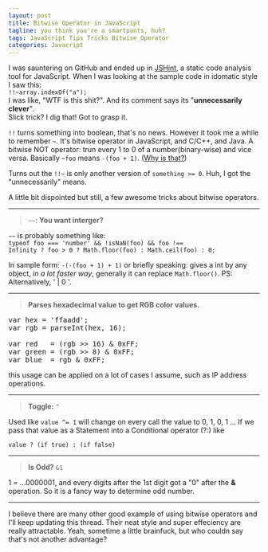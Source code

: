```yaml
---
layout: post
title: Bitwise Operator in JavaScript
tagline: you think you're a smartpants, huh?
tags: JavaScript Tips Tricks Bitwise_Operator
categories: Javacript
---
```


I was sauntering on GitHub and ended up in [JSHint](https://github.com/rwaldron/idiomatic.js/), a static code analysis tool for JavaScript. When I was looking at the sample code in idomatic style I saw this:     
`!!~array.indexOf("a");`    
I was like, "WTF is this shit?". And its comment says its "__unnecessarily clever__".    
Slick trick? I dig that! Got to grasp it.    

`!!` turns something into boolean, that's no news. However it took me a while to remember `~`. It's bitwise operator in JavaScript, and C/C++, and Java. A bitwise NOT operator: trun every 1 to 0 of a number(binary-wise) and vice versa. Basically `~foo` means `-(foo + 1)`. ([Why is that?](https://en.wikipedia.org/wiki/Signed_number_representations#Signed_magnitude_representation))

Turns out the `!!~` is only another version of `something >= 0`.  Huh, I got the "unnecessarily" means.

A little bit dispointed but still, a few awesome tricks about bitwise operators.

-----   
> `~~`: __You want interger?__

`~~` is probably something like:   
                        <code>typeof foo === 'number' && !isNaN(foo) && foo !== Infinity
                        ? foo > 0 ? Math.floor(foo) : Math.ceil(foo) : 0;</code>

In sample form:
    `-(-(foo + 1) + 1)`
or briefly speaking: gives a int by any object, _in a lot faster way_, generally it can replace `Math.floor()`.
PS: Alternatively, ' | 0 '.

-----   
> __Parses hexadecimal value to get RGB color values.__
  
<pre>
<a class="statement">var </a>hex <a class="operator">=</a> <a class="string">'ffaadd'</a><a class="operator">;</a>   
<a class="statement">var </a>rgb <a class="operator">=</a> parseInt<a class="operator">(</a>hex<a class="operator">,</a> <a class="integer">16</a><a class="operator">);</a>    

var red   = (rgb >> 16) & 0xFF;   
var green = (rgb >> 8) & 0xFF;     
var blue  = rgb & 0xFF;   
</pre>    
this usage can be applied on a lot of cases I assume, such as IP address operations.
    
-----   
> __Toggle:__ `^`   

     

Used like `value ^= 1` will change on every call the value to 0, 1, 0, 1 ...
If we pass that value as a Statement into a Conditional operator (?:) like

`value ? (if true) : (if false)`

-----   
> __Is Odd?__ `&1`   

 
   
1 = ...0000001, and every digits after the 1st digit got a "0" after the __&__ operation. So it is a fancy way to determine odd number.

-----   

I believe there are many other good example of using bitwise operators and I'll keep updating this thread. Their neat style and super effeciency are really attractable. Yeah, sometime a little brainfuck, but who couldn say that's not another advantage?





